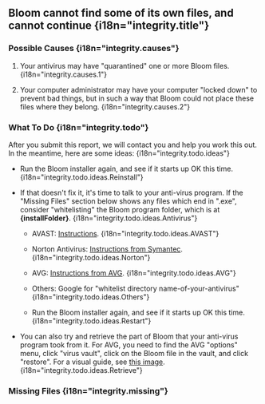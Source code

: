 ## Bloom cannot find some of its own files, and cannot continue {i18n="integrity.title"}

### Possible Causes {i18n="integrity.causes"}

1) Your antivirus may have "quarantined" one or more Bloom files. {i18n="integrity.causes.1"}

2) Your computer administrator may have your computer "locked down" to prevent bad things, but in such a way that Bloom could not place these files where they belong.  {i18n="integrity.causes.2"}

### What To Do {i18n="integrity.todo"}

After you submit this report, we will contact you and help you work this out. In the meantime, here are some ideas: {i18n="integrity.todo.ideas"}


* Run the Bloom installer again, and see if it starts up OK this time. {i18n="integrity.todo.ideas.Reinstall"}

* If that doesn't fix it, it's time to talk to your anti-virus program. If the "Missing Files" section below shows any files which end in ".exe",  consider "whitelisting" the Bloom program folder, which is at **{installFolder}**. {i18n="integrity.todo.ideas.Antivirus"}
    * AVAST: [Instructions](http://www.getavast.net/support/managing-exceptions). {i18n="integrity.todo.ideas.AVAST"}
    * Norton Antivirus: [Instructions from Symantec](https://support.symantec.com/en_US/article.HOWTO80920.html). {i18n="integrity.todo.ideas.Norton"}
    * AVG: [Instructions from AVG](https://support.avg.com/SupportArticleView?l=en_US&urlname=How-to-exclude-file-folder-or-website-from-AVG-scanning). {i18n="integrity.todo.ideas.AVG"}
    * Others: Google for "whitelist directory name-of-your-antivirus" {i18n="integrity.todo.ideas.Others"}

    * Run the Bloom installer again, and see if it starts up OK this time. {i18n="integrity.todo.ideas.Restart"}

* You can also try and retrieve the part of Bloom that your anti-virus program took from it. For AVG, you need to find the AVG "options" menu, click "virus vault", click on the Bloom file in the vault, and click "restore". For a visual guide, see [this image](https://i.imgur.com/dlRrsSN.png). {i18n="integrity.todo.ideas.Retrieve"}

### Missing Files {i18n="integrity.missing"}
